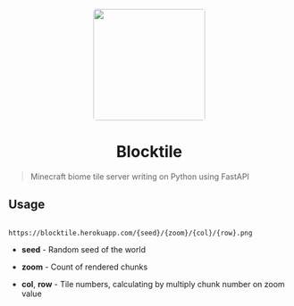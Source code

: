 <p  align="center"><a  href="https://github.com/rmdlv/blocktile"><img  src="https://i.imgur.com/2ehoNgV.png"  width="200px"  style="display: inline-block; border-radius: 5px"></a></p>

<h1  align="center">Blocktile</h1>

> Minecraft biome tile server writing on Python using FastAPI

## Usage

```

https://blocktile.herokuapp.com/{seed}/{zoom}/{col}/{row}.png

```

- **seed** - Random seed of the world

- **zoom** - Count of rendered chunks

- **col**, **row** - Tile numbers, calculating by multiply chunk number on zoom value
